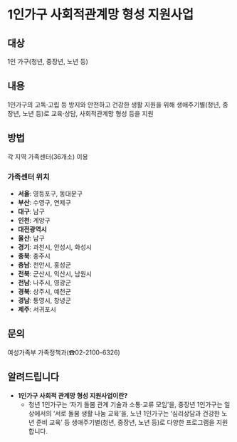 # 1인가구 사회적관계망 형성 지원사업

## 대상
1인 가구(청년, 중장년, 노년 등)

## 내용
1인가구의 고독·고립 등 방지와 안전하고 건강한 생활 지원을 위해 생애주기별(청년, 중장년, 노년 등)로 교육·상담, 사회적관계망 형성 등을 지원

## 방법
각 지역 가족센터(36개소) 이용

### 가족센터 위치
- **서울**: 영등포구, 동대문구
- **부산**: 수영구, 연제구
- **대구**: 남구
- **인천**: 계양구
- **대전광역시**
- **울산**: 남구
- **경기**: 과천시, 안성시, 화성시
- **충북**: 충주시
- **충남**: 천안시, 홍성군
- **전북**: 군산시, 익산시, 남원시
- **전남**: 나주시, 영광군
- **경북**: 상주시, 예천군
- **경남**: 통영시, 창녕군
- **제주**: 서귀포시

## 문의
여성가족부 가족정책과(☎02-2100-6326)

## 알려드립니다
- **1인가구 사회적 관계망 형성 지원사업이란?**
  - 청년 1인가구는 ‘자기 돌봄 관계 기술과 소통·교류 모임’을, 중장년 1인가구는 일상에서의 ‘서로 돌봄 생활 나눔 교육’을, 노년 1인가구는 ‘심리상담과 건강한 노년 준비 교육’ 등 생애주기별(청년, 중장년, 노년 등)로 다양한 프로그램을 지원합니다.
